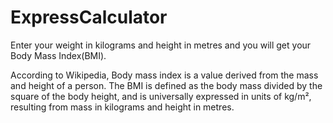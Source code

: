 # ExpressCalculator

Enter your weight in kilograms and height in metres and you will get your Body Mass Index(BMI).

According to Wikipedia, Body mass index is a value derived from the mass and height of a person. The BMI is defined as the body mass divided by the square of the body height, and is universally expressed in units of kg/m², resulting from mass in kilograms and height in metres.

